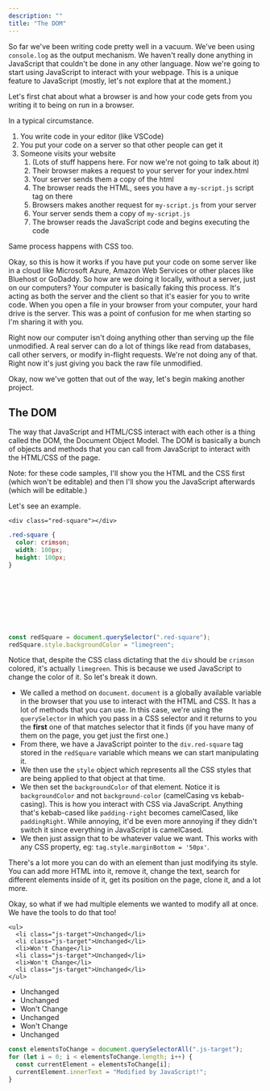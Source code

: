 ```yaml
---
description: ""
title: "The DOM"
---
```


So far we've been writing code pretty well in a vacuum. We've been using `console.log` as the output mechanism. We haven't really done anything in JavaScript that couldn't be done in any other language. Now we're going to start using JavaScript to interact with your webpage. This is a unique feature to JavaScript (mostly, let's not explore that at the moment.)

Let's first chat about what a browser is and how your code gets from you writing it to being on run in a browser.

In a typical circumstance.

1. You write code in your editor (like VSCode)
1. You put your code on a server so that other people can get it
1. Someone visits your website
   1. (Lots of stuff happens here. For now we're not going to talk about it)
   1. Their browser makes a request to your server for your index.html
   1. Your server sends them a copy of the html
   1. The browser reads the HTML, sees you have a `my-script.js` script tag on there
   1. Browsers makes another request for `my-script.js` from your server
   1. Your server sends them a copy of `my-script.js`
   1. The browser reads the JavaScript code and begins executing the code

Same process happens with CSS too.

Okay, so this is how it works if you have put your code on some server like in a cloud like Microsoft Azure, Amazon Web Services or other places like Bluehost or GoDaddy. So how are we doing it locally, without a server, just on our computers? Your computer is basically faking this process. It's acting as both the server and the client so that it's easier for you to write code. When you open a file in your browser from your computer, your hard drive is the server. This was a point of confusion for me when starting so I'm sharing it with you.

Right now our computer isn't doing anything other than serving up the file unmodified. A real server can do a lot of things like read from databases, call other servers, or modify in-flight requests. We're not doing any of that. Right now it's just giving you back the raw file unmodified.

Okay, now we've gotten that out of the way, let's begin making another project.

## The DOM

The way that JavaScript and HTML/CSS interact with each other is a thing called the DOM, the Document Object Model. The DOM is basically a bunch of objects and methods that you can call from JavaScript to interact with the HTML/CSS of the page.

Note: for these code samples, I'll show you the HTML and the CSS first (which won't be editable) and then I'll show you the JavaScript afterwards (which will be editable.)

Let's see an example.

```display-html
<div class="red-square"></div>
```

```css
.red-square {
  color: crimson;
  width: 100px;
  height: 100px;
}
```

<style>
  .red-square {
    color: crimson;
    width: 100px;
    height: 100px;
  }
</style>
<div class="red-square"></div>

```javascript
const redSquare = document.querySelector(".red-square");
redSquare.style.backgroundColor = "limegreen";
```

Notice that, despite the CSS class dictating that the `div` should be `crimson` colored, it's actually `limegreen`. This is because we used JavaScript to change the color of it. So let's break it down.

- We called a method on `document`. `document` is a globally available variable in the browser that you use to interact with the HTML and CSS. It has a lot of methods that you can use. In this case, we're using the `querySelector` in which you pass in a CSS selector and it returns to you the **first** one of that matches selector that it finds (if you have many of them on the page, you get just the first one.)
- From there, we have a JavaScript pointer to the `div.red-square` tag stored in the `redSquare` variable which means we can start manipulating it.
- We then use the `style` object which represents all the CSS styles that are being applied to that object at that time.
- We then set the `backgroundColor` of that element. Notice it is `backgroundColor` and not `background-color` (camelCasing vs kebab-casing). This is how you interact with CSS via JavaScript. Anything that's kebab-cased like `padding-right` becomes camelCased, like `paddingRight`. While annoying, it'd be even more annoying if they didn't switch it since everything in JavaScript is camelCased.
- We then just assign that to be whatever value we want. This works with any CSS property, eg: `tag.style.marginBottom = '50px'`.

There's a lot more you can do with an element than just modifying its style. You can add more HTML into it, remove it, change the text, search for different elements inside of it, get its position on the page, clone it, and a lot more.

Okay, so what if we had multiple elements we wanted to modify all at once. We have the tools to do that too!

```display-html
<ul>
  <li class="js-target">Unchanged</li>
  <li class="js-target">Unchanged</li>
  <li>Won't Change</li>
  <li class="js-target">Unchanged</li>
  <li>Won't Change</li>
  <li class="js-target">Unchanged</li>
</ul>
```

<ul>
  <li class="js-target">Unchanged</li>
  <li class="js-target">Unchanged</li>
  <li>Won't Change</li>
  <li class="js-target">Unchanged</li>
  <li>Won't Change</li>
  <li class="js-target">Unchanged</li>
</ul>

```javascript
const elementsToChange = document.querySelectorAll(".js-target");
for (let i = 0; i < elementsToChange.length; i++) {
  const currentElement = elementsToChange[i];
  currentElement.innerText = "Modified by JavaScript!";
}
```
